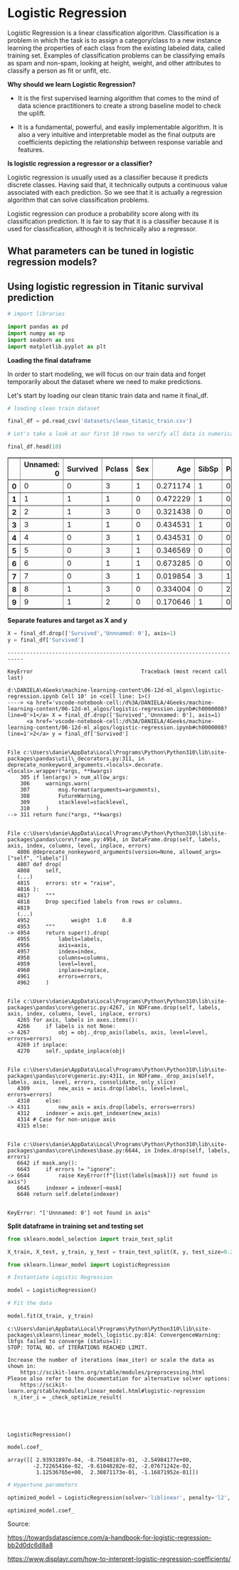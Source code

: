 # Logistic Regression

Logistic Regression is a linear classification algorithm. Classification is a problem in which the task is to assign a category/class to a new instance learning the properties of each class from the existing labeled data, called training set. Examples of classification problems can be classifying emails as spam and non-spam, looking at height, weight, and other attributes to classify a person as fit or unfit, etc.

**Why should we learn Logistic Regression?**

- It is the first supervised learning algorithm that comes to the mind of data science practitioners to create a strong baseline model to check the uplift.

- It is a fundamental, powerful, and easily implementable algorithm. It is also a very intuitive and interpretable model as the final outputs are coefficients depicting the relationship between response variable and features.

**Is logistic regression a regressor or a classifier?**

Logistic regression is usually used as a classifier because it predicts discrete classes.
Having said that, it technically outputs a continuous value associated with each prediction.
So we see that it is actually a regression algorithm that can solve classification problems.

Logistic regression can produce a probability score along with its classification prediction.
It is fair to say that it is a classifier because it is used for classification, although it is technically also a regressor.


## What parameters can be tuned in logistic regression models?







## Using logistic regression in Titanic survival prediction




```python
# import libraries

import pandas as pd
import numpy as np
import seaborn as sns
import matplotlib.pyplot as plt
```

**Loading the final dataframe**

In order to start modeling, we will focus on our train data and forget temporarily about the dataset where we need to make predictions.

Let's start by loading our clean titanic train data and name it final_df.


```python
# loading clean train dataset

final_df = pd.read_csv('datasets/clean_titanic_train.csv')

```


```python
# Let's take a look at our first 10 rows to verify all data is numerical

final_df.head(10)
```




<div>
<style scoped>
    .dataframe tbody tr th:only-of-type {
        vertical-align: middle;
    }

    .dataframe tbody tr th {
        vertical-align: top;
    }

    .dataframe thead th {
        text-align: right;
    }
</style>
<table border="1" class="dataframe">
  <thead>
    <tr style="text-align: right;">
      <th></th>
      <th>Unnamed: 0</th>
      <th>Survived</th>
      <th>Pclass</th>
      <th>Sex</th>
      <th>Age</th>
      <th>SibSp</th>
      <th>Parch</th>
      <th>Fare</th>
      <th>Embarked</th>
      <th>fam_mbrs</th>
    </tr>
  </thead>
  <tbody>
    <tr>
      <th>0</th>
      <td>0</td>
      <td>0</td>
      <td>3</td>
      <td>1</td>
      <td>0.271174</td>
      <td>1</td>
      <td>0</td>
      <td>0.027567</td>
      <td>0</td>
      <td>1</td>
    </tr>
    <tr>
      <th>1</th>
      <td>1</td>
      <td>1</td>
      <td>1</td>
      <td>0</td>
      <td>0.472229</td>
      <td>1</td>
      <td>0</td>
      <td>0.271039</td>
      <td>1</td>
      <td>1</td>
    </tr>
    <tr>
      <th>2</th>
      <td>2</td>
      <td>1</td>
      <td>3</td>
      <td>0</td>
      <td>0.321438</td>
      <td>0</td>
      <td>0</td>
      <td>0.030133</td>
      <td>0</td>
      <td>0</td>
    </tr>
    <tr>
      <th>3</th>
      <td>3</td>
      <td>1</td>
      <td>1</td>
      <td>0</td>
      <td>0.434531</td>
      <td>1</td>
      <td>0</td>
      <td>0.201901</td>
      <td>0</td>
      <td>1</td>
    </tr>
    <tr>
      <th>4</th>
      <td>4</td>
      <td>0</td>
      <td>3</td>
      <td>1</td>
      <td>0.434531</td>
      <td>0</td>
      <td>0</td>
      <td>0.030608</td>
      <td>0</td>
      <td>0</td>
    </tr>
    <tr>
      <th>5</th>
      <td>5</td>
      <td>0</td>
      <td>3</td>
      <td>1</td>
      <td>0.346569</td>
      <td>0</td>
      <td>0</td>
      <td>0.032161</td>
      <td>2</td>
      <td>0</td>
    </tr>
    <tr>
      <th>6</th>
      <td>6</td>
      <td>0</td>
      <td>1</td>
      <td>1</td>
      <td>0.673285</td>
      <td>0</td>
      <td>0</td>
      <td>0.197196</td>
      <td>0</td>
      <td>0</td>
    </tr>
    <tr>
      <th>7</th>
      <td>7</td>
      <td>0</td>
      <td>3</td>
      <td>1</td>
      <td>0.019854</td>
      <td>3</td>
      <td>1</td>
      <td>0.080133</td>
      <td>0</td>
      <td>4</td>
    </tr>
    <tr>
      <th>8</th>
      <td>8</td>
      <td>1</td>
      <td>3</td>
      <td>0</td>
      <td>0.334004</td>
      <td>0</td>
      <td>2</td>
      <td>0.042332</td>
      <td>0</td>
      <td>2</td>
    </tr>
    <tr>
      <th>9</th>
      <td>9</td>
      <td>1</td>
      <td>2</td>
      <td>0</td>
      <td>0.170646</td>
      <td>1</td>
      <td>0</td>
      <td>0.114338</td>
      <td>1</td>
      <td>1</td>
    </tr>
  </tbody>
</table>
</div>



**Separate features and target as X and y**


```python
X = final_df.drop(['Survived','Unnnamed: 0'], axis=1)
y = final_df['Survived']
```


    ---------------------------------------------------------------------------

    KeyError                                  Traceback (most recent call last)

    d:\DANIELA\4Geeks\machine-learning-content\06-12d-ml_algos\logistic-regression.ipynb Cell 10' in <cell line: 1>()
    ----> <a href='vscode-notebook-cell:/d%3A/DANIELA/4Geeks/machine-learning-content/06-12d-ml_algos/logistic-regression.ipynb#ch0000008?line=0'>1</a> X = final_df.drop(['Survived','Unnnamed: 0'], axis=1)
          <a href='vscode-notebook-cell:/d%3A/DANIELA/4Geeks/machine-learning-content/06-12d-ml_algos/logistic-regression.ipynb#ch0000008?line=1'>2</a> y = final_df['Survived']


    File c:\Users\danie\AppData\Local\Programs\Python\Python310\lib\site-packages\pandas\util\_decorators.py:311, in deprecate_nonkeyword_arguments.<locals>.decorate.<locals>.wrapper(*args, **kwargs)
        305 if len(args) > num_allow_args:
        306     warnings.warn(
        307         msg.format(arguments=arguments),
        308         FutureWarning,
        309         stacklevel=stacklevel,
        310     )
    --> 311 return func(*args, **kwargs)


    File c:\Users\danie\AppData\Local\Programs\Python\Python310\lib\site-packages\pandas\core\frame.py:4954, in DataFrame.drop(self, labels, axis, index, columns, level, inplace, errors)
       4806 @deprecate_nonkeyword_arguments(version=None, allowed_args=["self", "labels"])
       4807 def drop(
       4808     self,
       (...)
       4815     errors: str = "raise",
       4816 ):
       4817     """
       4818     Drop specified labels from rows or columns.
       4819 
       (...)
       4952             weight  1.0     0.8
       4953     """
    -> 4954     return super().drop(
       4955         labels=labels,
       4956         axis=axis,
       4957         index=index,
       4958         columns=columns,
       4959         level=level,
       4960         inplace=inplace,
       4961         errors=errors,
       4962     )


    File c:\Users\danie\AppData\Local\Programs\Python\Python310\lib\site-packages\pandas\core\generic.py:4267, in NDFrame.drop(self, labels, axis, index, columns, level, inplace, errors)
       4265 for axis, labels in axes.items():
       4266     if labels is not None:
    -> 4267         obj = obj._drop_axis(labels, axis, level=level, errors=errors)
       4269 if inplace:
       4270     self._update_inplace(obj)


    File c:\Users\danie\AppData\Local\Programs\Python\Python310\lib\site-packages\pandas\core\generic.py:4311, in NDFrame._drop_axis(self, labels, axis, level, errors, consolidate, only_slice)
       4309         new_axis = axis.drop(labels, level=level, errors=errors)
       4310     else:
    -> 4311         new_axis = axis.drop(labels, errors=errors)
       4312     indexer = axis.get_indexer(new_axis)
       4314 # Case for non-unique axis
       4315 else:


    File c:\Users\danie\AppData\Local\Programs\Python\Python310\lib\site-packages\pandas\core\indexes\base.py:6644, in Index.drop(self, labels, errors)
       6642 if mask.any():
       6643     if errors != "ignore":
    -> 6644         raise KeyError(f"{list(labels[mask])} not found in axis")
       6645     indexer = indexer[~mask]
       6646 return self.delete(indexer)


    KeyError: "['Unnnamed: 0'] not found in axis"


**Split dataframe in training set and testing set**


```python
from sklearn.model_selection import train_test_split

X_train, X_test, y_train, y_test = train_test_split(X, y, test_size=0.25, random_state=42)
```


```python
from sklearn.linear_model import LogisticRegression

# Instantiate Logistic Regression

model = LogisticRegression()
```


```python
# Fit the data

model.fit(X_train, y_train)
```

    c:\Users\danie\AppData\Local\Programs\Python\Python310\lib\site-packages\sklearn\linear_model\_logistic.py:814: ConvergenceWarning: lbfgs failed to converge (status=1):
    STOP: TOTAL NO. of ITERATIONS REACHED LIMIT.
    
    Increase the number of iterations (max_iter) or scale the data as shown in:
        https://scikit-learn.org/stable/modules/preprocessing.html
    Please also refer to the documentation for alternative solver options:
        https://scikit-learn.org/stable/modules/linear_model.html#logistic-regression
      n_iter_i = _check_optimize_result(





    LogisticRegression()




```python
model.coef_
```




    array([[ 2.93931897e-04, -8.75048187e-01, -2.54984177e+00,
            -2.72265416e-02, -9.61048282e-02, -2.07671242e-02,
             1.12536765e+00,  2.30871173e-01, -1.16871952e-01]])






```python
# Hypertune parameters

optimized_model = LogisticRegression(solver='liblinear', penalty='l2', random_state=42, C=0.01)

optimized_model.coef_
```

Source: 

https://towardsdatascience.com/a-handbook-for-logistic-regression-bb2d0dc6d8a8

https://www.displayr.com/how-to-interpret-logistic-regression-coefficients/
